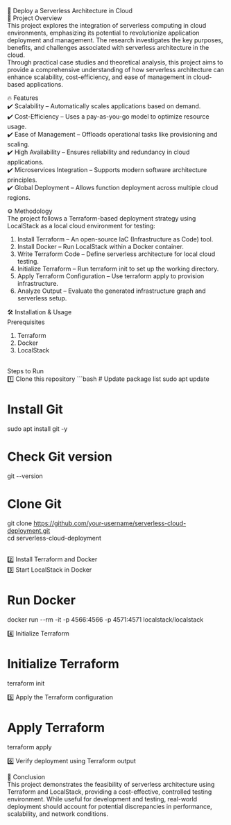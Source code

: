 🚀 Deploy a Serverless Architecture in Cloud <br>
📌 Project Overview <br>
This project explores the integration of serverless computing in cloud environments, emphasizing its potential to revolutionize application deployment and management. The research investigates the key purposes, benefits, and challenges associated with serverless architecture in the cloud. <br>
Through practical case studies and theoretical analysis, this project aims to provide a comprehensive understanding of how serverless architecture can enhance scalability, cost-efficiency, and ease of management in cloud-based applications. <br>

🔥 Features <br>
✔️ Scalability – Automatically scales applications based on demand. <br>
✔️ Cost-Efficiency – Uses a pay-as-you-go model to optimize resource usage. <br>
✔️ Ease of Management – Offloads operational tasks like provisioning and scaling. <br>
✔️ High Availability – Ensures reliability and redundancy in cloud applications. <br>
✔️ Microservices Integration – Supports modern software architecture principles. <br>
✔️ Global Deployment – Allows function deployment across multiple cloud regions. <br>

⚙️ Methodology <br>
The project follows a Terraform-based deployment strategy using LocalStack as a local cloud environment for testing:

1. Install Terraform – An open-source IaC (Infrastructure as Code) tool. <br>
2. Install Docker – Run LocalStack within a Docker container. <br>
3. Write Terraform Code – Define serverless architecture for local cloud testing. <br>
4. Initialize Terraform – Run terraform init to set up the working directory. <br>
5. Apply Terraform Configuration – Use terraform apply to provision infrastructure. <br>
6. Analyze Output – Evaluate the generated infrastructure graph and serverless setup. <br>

🛠 Installation & Usage <br>
Prerequisites
1. Terraform
2. Docker
3. LocalStack
<br>
Steps to Run <br>
1️⃣ Clone this repository
```bash
# Update package list
sudo apt update

# Install Git
sudo apt install git -y

# Check Git version
git --version

# Clone Git
git clone https://github.com/your-username/serverless-cloud-deployment.git <br>
cd serverless-cloud-deployment <br>
<br>

2️⃣ Install Terraform and Docker <br>
3️⃣ Start LocalStack in Docker <br>
# Run Docker
docker run --rm -it -p 4566:4566 -p 4571:4571 localstack/localstack
<br>

4️⃣ Initialize Terraform <br>
# Initialize Terraform
terraform init
<br>

5️⃣ Apply the Terraform configuration <br>
# Apply Terraform
terraform apply
<br>

6️⃣ Verify deployment using Terraform output 
<br>

📌 Conclusion <br>
This project demonstrates the feasibility of serverless architecture using Terraform and LocalStack, providing a cost-effective, controlled testing environment. While useful for development and testing, real-world deployment should account for potential discrepancies in performance, scalability, and network conditions.
